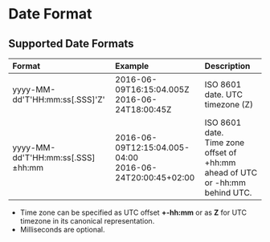 # Date Format

## Supported Date Formats

|**Format**|**Example**|**Description**|
|:---|:---|:---|
|yyyy-MM-dd'T'HH:mm:ss[.SSS]'Z'|2016-06-09T16:15:04.005Z<br>2016-06-24T18:00:45Z|ISO 8601 date. UTC timezone (Z) |
|yyyy-MM-dd'T'HH:mm:ss[.SSS]±hh:mm|2016-06-09T12:15:04.005-04:00<br>2016-06-24T20:00:45+02:00|ISO 8601 date. <br>Time zone offset of +hh:mm ahead of UTC or -hh:mm behind UTC.|

* Time zone can be specified as UTC offset **+-hh:mm** or as **Z** for UTC timezone in its canonical representation.
* Milliseconds are optional.

